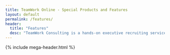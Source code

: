 ```yaml
---
title: TeamWork Online - Special Products and Features
layout: default
permalink: /features/
header:
  title: "Features"
  desc: "TeamWork Consulting is a hands-on executive recruiting service featuring the personal touch of Buffy Filippell."
---
```


{% include mega-header.html %}
